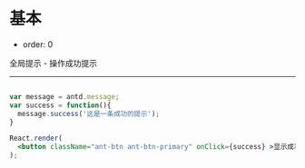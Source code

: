 # 基本

- order: 0

全局提示 - 操作成功提示

---

````jsx

var message = antd.message;
var success = function(){
  message.success('这是一条成功的提示');
}

React.render(
  <button className="ant-btn ant-btn-primary" onClick={success} >显示成功提示</button>, document.getElementById('components-message-demo-success')
);

````

